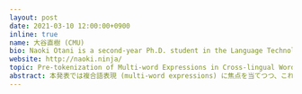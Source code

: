 ```yaml
---
layout: post
date: 2021-03-10 12:00:00+0900
inline: true
name: 大谷直樹 (CMU)
bio: Naoki Otani is a second-year Ph.D. student in the Language Technologies Institute at Carnegie Mellon University. He is working on semantic representations of sentences and words with Prof. Eduard Hovy and Prof. Lori Levin. His research interests include common-sense knowledge acquisition and reasoning and cross-lingual word representations. He received his M.S. and B.S. from Kyoto University.
website: http://naoki.ninja/
topic: Pre-tokenization of Multi-word Expressions in Cross-lingual Word Embeddings
abstract: 本発表では複合語表現 (multi-word expressions) に焦点を当てつつ、これまでの多言語単語ベクトル研究の問題点について議論する。多言語単語ベクトルは、複数の言語について、似た意味の単語同士が似たベクトルを持つように学習された実数ベクトル表現であるが、そこでどれだけうまく単語の意味の類似度を表現できるかは、我々がいかに「単語」を定義し分割するかに左右される。言語間の翻訳を考えた場合、ある言語の一単語が他の言語の複合語表現に対応することは頻繁に起こるが、この現象はこれまでの多言語単語ベクトル研究の対象にはされてこなかった。本研究では、複合語表現が多言語単語ベクトルの学習や評価にどのような問題を起こしていたかを議論し、前処理として複合語表現を予め一つのトークンで表しておくだけでそれらが30％から60％のTop-10精度で適切な訳語に対応付けできることを示す。
---
```

